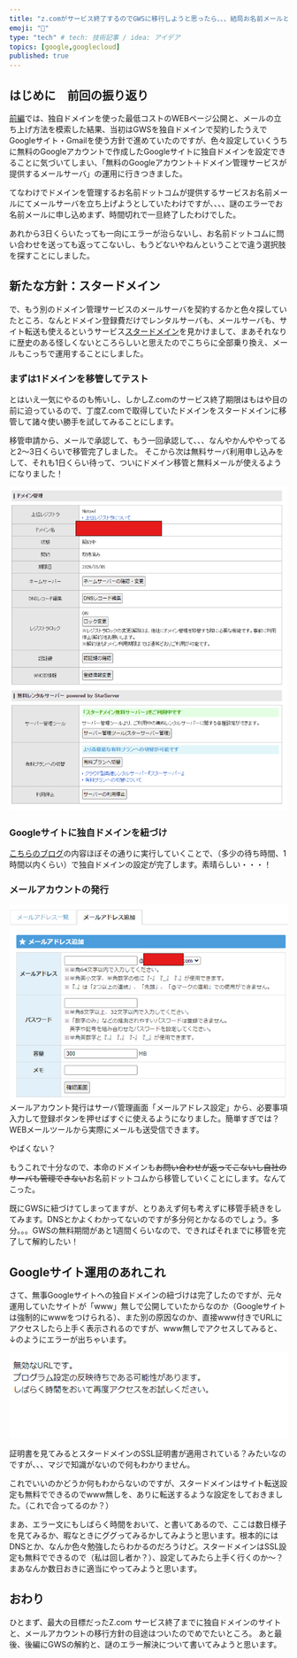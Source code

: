 ```yaml
---
title: "z.comがサービス終了するのでGWSに移行しようと思ったら、、、結局お名前メールと無料アカウントのGoogleサイトで足りた話（中編）"
emoji: "🛬"
type: "tech" # tech: 技術記事 / idea: アイデア
topics: [google,googlecloud]
published: true
---
```

## はじめに　前回の振り返り

[前編](https://zenn.dev/ponzumai/articles/blog-migration-memo)では、独自ドメインを使った最低コストのWEBページ公開と、メールの立ち上げ方法を模索した結果、当初はGWSを独自ドメインで契約したうえでGoogleサイト・Gmailを使う方針で進めていたのですが、色々設定していくうちに無料のGoogleアカウントで作成したGoogleサイトに独自ドメインを設定できることに気づいてしまい、「無料のGoogleアカウント＋ドメイン管理サービスが提供するメールサーバ」の運用に行きつきました。

てなわけでドメインを管理するお名前ドットコムが提供するサービスお名前メールにてメールサーバを立ち上げようとしていたわけですが、、、、謎のエラーでお名前メールに申し込めまず、時間切れで一旦終了したわけでした。

あれから3日くらいたっても一向にエラーが治らないし、お名前ドットコムに問い合わせを送っても返ってこないし、もうどないやねんということで違う選択肢を探すことにしました。

## 新たな方針：スタードメイン

で、もう別のドメイン管理サービスのメールサーバを契約するかと色々探していたところ、なんとドメイン登録費だけでレンタルサーバも、メールサーバも、サイト転送も使えるというサービス[スタードメイン](https://www.star-domain.jp/)を見かけまして、まあそれなりに歴史のある怪しくないところらしいと思えたのでこちらに全部乗り換え、メールもこっちで運用することにしました。

### まずは1ドメインを移管してテスト

とはいえ一気にやるのも怖いし、しかしZ.comのサービス終了期限はもはや目の前に迫っているので、丁度Z.comで取得していたドメインをスタードメインに移管して諸々使い勝手を試してみることにします。

移管申請から、メールで承認して、もう一回承認して、、、なんやかんややってると2～3日くらいで移管完了しました。
そこから次は無料サーバ利用申し込みをして、それも1日くらい待って、ついにドメイン移管と無料メールが使えるようになりました！

![alt text](/images/image-3.png)

### Googleサイトに独自ドメインを紐づけ

[こちらのブログ](https://www.value-domain.com/media/domain-usage-homepage/)の内容ほぼその通りに実行していくことで、（多少の待ち時間、1時間以内くらい）で独自ドメインの設定が完了します。素晴らしい・・・！

### メールアカウントの発行

![alt text](/images/image-4.png)メールアカウント発行はサーバ管理画面「メールアドレス設定」から、必要事項入力して登録ボタンを押せばすぐに使えるようになりました。簡単すぎでは？
WEBメールツールから実際にメールも送受信できます。

やばくない？

もうこれで十分なので、本命のドメインも~~お問い合わせが返ってこないし自社のサーバも管理できない~~お名前ドットコムから移管していくことにします。なんてこった。

既にGWSに紐づけてしまってますが、とりあえず何も考えずに移管手続きをしてみます。DNSとかよくわかってないのですが多分何とかなるのでしょう。多分。。。GWSの無料期間があと1週間くらいなので、できればそれまでに移管を完了して解約したい！

## Googleサイト運用のあれこれ

さて、無事Googleサイトへの独自ドメインの紐づけは完了したのですが、元々運用していたサイトが「www」無しで公開していたからなのか（Googleサイトは強制的にwwwをつけられる）、また別の原因なのか、直接www付きでURLにアクセスしたら上手く表示されるのですが、www無しでアクセスしてみると、↓のようにエラーが出ちゃいます。

![alt text](/images/image-5.png)

証明書を見てみるとスタードメインのSSL証明書が適用されている？みたいなのですが、、、マジで知識がないので何もわかりません。

これでいいのかどうか何もわからないのですが、スタードメインはサイト転送設定も無料でできるのでwww無しを、ありに転送するような設定をしておきました。（これで合ってるのか？）

まあ、エラー文にもしばらく時間をおいて、と書いてあるので、ここは数日様子を見てみるか、暇なときにググってみるかしてみようと思います。根本的にはDNSとか、なんか色々勉強したらわかるのだろうけど。スタードメインはSSL設定も無料でできるので（私は回し者か？）、設定してみたら上手く行くのか～？
まあなんか数日おきに適当にやってみようと思います。

## おわり

ひとまず、最大の目標だったZ.com サービス終了までに独自ドメインのサイトと、メールアカウントの移行方針の目途はついたのでめでたいところ。
あと最後、後編にGWSの解約と、謎のエラー解決について書いてみようと思います。
